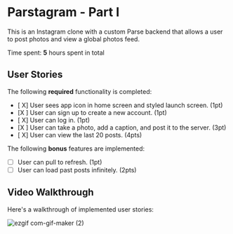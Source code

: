 # Parstagram - Part I

This is an Instagram clone with a custom Parse backend that allows a user to post photos and view a global photos feed.

Time spent: **5** hours spent in total

## User Stories

The following **required** functionality is completed:

- [ X] User sees app icon in home screen and styled launch screen. (1pt)
- [X ] User can sign up to create a new account. (1pt)
- [ X] User can log in. (1pt)
- [X ] User can take a photo, add a caption, and post it to the server. (3pt)
- [ X] User can view the last 20 posts. (4pts)

The following **bonus** features are implemented:

- [ ] User can pull to refresh. (1pt)
- [ ] User can load past posts infinitely. (2pts)

## Video Walkthrough

Here's a walkthrough of implemented user stories:

![ezgif com-gif-maker (2)](https://user-images.githubusercontent.com/66397608/159190591-655c36de-b375-4fde-b537-ee545b5866aa.gif)
